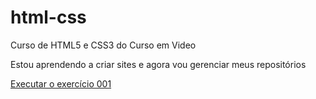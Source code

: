 # html-css
 Curso de HTML5 e CSS3 do Curso em Video

 Estou aprendendo a criar sites e agora vou gerenciar meus repositórios

 <a href="https://rosicoimbra.github.io/html-css/exercicios/ex001/index.html">Executar o exercício 001</a>
